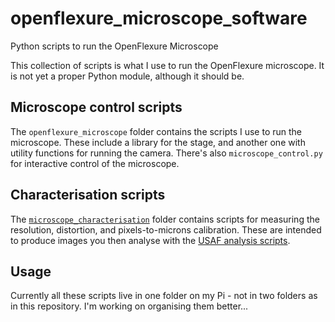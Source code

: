 # openflexure_microscope_software
Python scripts to run the OpenFlexure Microscope

This collection of scripts is what I use to run the OpenFlexure microscope.  It is not yet a proper Python module, although it should be.

## Microscope control scripts
The ``openflexure_microscope`` folder contains the scripts I use to run the microscope.  These include a library for the stage, and another one with utility functions for running the camera.  There's also ``microscope_control.py`` for interactive control of the microscope.

## Characterisation scripts
The [``microscope_characterisation``](microscope_characterisation) folder contains scripts for measuring the resolution, distortion, and pixels-to-microns calibration.  These are intended to produce images you then analyse with the [USAF analysis scripts](https://github.com/rwb27/usaf_analysis).

## Usage
Currently all these scripts live in one folder on my Pi - not in two folders as in this repository.  I'm working on organising them better...
